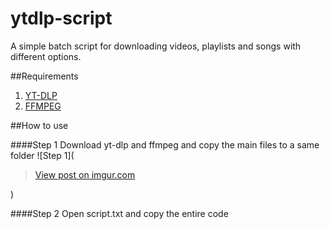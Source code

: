 # ytdlp-script
A simple batch script for downloading videos, playlists and songs with different options.

##Requirements
1) [YT-DLP](https://github.com/yt-dlp/yt-dlp)
2) [FFMPEG](https://www.gyan.dev/ffmpeg/builds/)

##How to use

####Step 1
Download yt-dlp and ffmpeg and copy the main files to a same folder
![Step 1](<blockquote class="imgur-embed-pub" lang="en" data-id="WTUNieG"><a href="https://imgur.com/WTUNieG">View post on imgur.com</a></blockquote><script async src="//s.imgur.com/min/embed.js" charset="utf-8"></script>)

####Step 2
Open script.txt and copy the entire code
